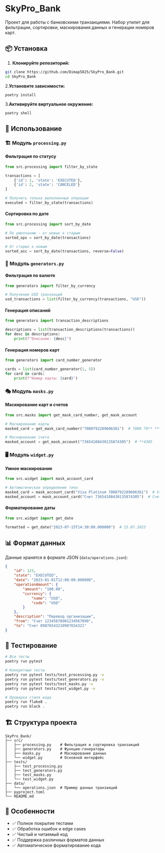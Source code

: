 
# SkyPro_Bank

Проект для работы с банковскими транзакциями. Набор утилит для фильтрации, сортировки, маскирования данных и генерации номеров карт.

## 📦 Установка

1. **Клонируйте репозиторий:**
```bash
git clone https://github.com/Dimap5825/SkyPro_Bank.git
cd SkyPro_Bank
```

2.**Установите зависимости:**
```bash
poetry install
```

3.**Активируйте виртуальное окружение:**
```bash
poetry shell
```

## 🚀 Использование

### 🏗️ Модуль `processing.py`

#### Фильтрация по статусу
```python
from src.processing import filter_by_state

transactions = [
    {'id': 1, 'state': 'EXECUTED'},
    {'id': 2, 'state': 'CANCELED'}
]

# Получить только выполненные операции
executed = filter_by_state(transactions)
```

#### Сортировка по дате
```python
from src.processing import sort_by_date

# По умолчанию - от новых к старым
sorted_ops = sort_by_date(transactions)

# От старых к новым
sorted_asc = sort_by_date(transactions, reverse=False)
```

### 🔢 Модуль `generators.py`

#### Фильтрация по валюте
```python
from generators import filter_by_currency

# Получение USD транзакций
usd_transactions = list(filter_by_currency(transactions, "USD"))
```

#### Генерация описаний
```python
from generators import transaction_descriptions

descriptions = list(transaction_descriptions(transactions))
for desc in descriptions:
    print(f"Описание: {desc}")
```

#### Генерация номеров карт
```python
from generators import card_number_generator

cards = list(card_number_generator(1, 5))
for card in cards:
    print(f"Номер карты: {card}")
```

### 🎭 Модуль `masks.py`

#### Маскирование карт и счетов
```python
from src.masks import get_mask_card_number, get_mask_account

# Маскирование карты
masked_card = get_mask_card_number("7000792289606361")  # 7000 79** **** 6361

# Маскирование счета  
masked_account = get_mask_account("73654108430135874305")  # **4305
```

### 🖥️ Модуль `widget.py`

#### Умное маскирование
```python
from src.widget import mask_account_card

# Автоматическое определение типа
masked_card = mask_account_card("Visa Platinum 7000792289606361")  # Visa Platinum 7000 79** **** 6361
masked_account = mask_account_card("Счет 73654108430135874305")  # Счет **4305
```

#### Форматирование даты
```python
from src.widget import get_date

formatted = get_date("2023-07-15T14:30:00.000000")  # 15.07.2023
```

## 📊 Формат данных

Данные хранятся в формате JSON (`data/operations.json`):

```json
{
    "id": 123,
    "state": "EXECUTED",
    "date": "2023-01-01T12:00:00.000000",
    "operationAmount": {
        "amount": "100.00",
        "currency": {
            "name": "USD",
            "code": "USD"
        }
    },
    "description": "Перевод организации",
    "from": "Счет 12345678901234567890",
    "to": "Счет 09876543210987654321"
}
```

## 🧪 Тестирование

```bash
# Все тесты
poetry run pytest

# Конкретные тесты
poetry run pytest tests/test_processing.py -v
poetry run pytest tests/test_generators.py -v
poetry run pytest tests/test_masks.py -v
poetry run pytest tests/test_widget.py -v

# Проверка стиля кода
poetry run flake8 .
poetry run black .
```

## 🏗️ Структура проекта

```
SkyPro_Bank/
├── src/
│   ├── processing.py    # Фильтрация и сортировка транзакций
│   ├── generators.py    # Функции-генераторы
│   ├── masks.py         # Маскирование данных
│   └── widget.py        # Основной интерфейс
├── tests/
│   ├── test_processing.py
│   ├── test_generators.py
│   ├── test_masks.py
│   └── test_widget.py
├── data/
│   └── operations.json  # Пример данных транзакций
├── pyproject.toml
└── README.md
```

## 📝 Особенности

- ✅ Полное покрытие тестами
- ✅ Обработка ошибок и edge cases
- ✅ Чистый и читаемый код
- ✅ Поддержка различных форматов данных
- ✅ Автоматическое форматирование кода

